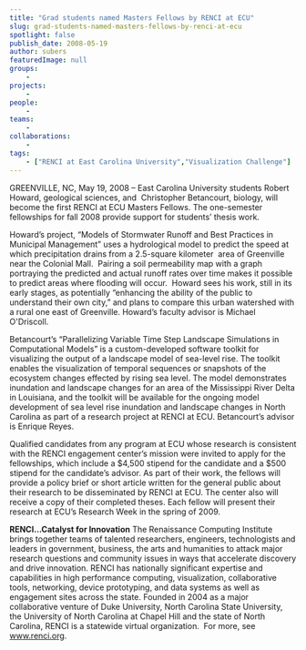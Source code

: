 ```yaml
---
title: "Grad students named Masters Fellows by RENCI at ECU"
slug: grad-students-named-masters-fellows-by-renci-at-ecu
spotlight: false
publish_date: 2008-05-19
author: subers
featuredImage: null
groups:
    - 
projects:
    - 
people:
    - 
teams: 
    - 
collaborations:
    - 
tags:
    - ["RENCI at East Carolina University","Visualization Challenge"]
---
```

GREENVILLE, NC, May 19, 2008 – East Carolina University students Robert Howard, geological sciences, and  Christopher Betancourt, biology, will become the first RENCI at ECU Masters Fellows. The one-semester fellowships for fall 2008 provide support for students’ thesis work.<!--more-->

Howard’s project, “Models of Stormwater Runoff and Best Practices in Municipal Management” uses a hydrological model to predict the speed at which precipitation drains from a 2.5-square kilometer  area of Greenville near the Colonial Mall.  Pairing a soil permeability map with a graph portraying the predicted and actual runoff rates over time makes it possible to predict areas where flooding will occur.  Howard sees his work, still in its early stages, as potentially “enhancing the ability of the public to understand their own city,” and plans to compare this urban watershed with a rural one east of Greenville. Howard’s faculty advisor is Michael O'Driscoll.

Betancourt’s “Parallelizing Variable Time Step Landscape Simulations in Computational Models” is a custom-developed software toolkit for visualizing the output of a landscape model of sea-level rise. The toolkit enables the visualization of temporal sequences or snapshots of the ecosystem changes effected by rising sea level. The model demonstrates inundation and landscape changes for an area of the Mississippi River Delta in Louisiana, and the toolkit will be available for the ongoing model development of sea level rise inundation and landscape changes in North Carolina as part of a research project at RENCI at ECU. Betancourt’s advisor is Enrique Reyes.

Qualified candidates from any program at ECU whose research is consistent with the RENCI engagement center’s mission were invited to apply for the fellowships, which include a $4,500 stipend for the candidate and a $500 stipend for the candidate’s advisor. As part of their work, the fellows will provide a policy brief or short article written for the general public about their research to be disseminated by RENCI at ECU. The center also will receive a copy of their completed theses. Each fellow will present their research at ECU’s Research Week in the spring of 2009.

<strong>RENCI…Catalyst for  Innovation</strong>
The Renaissance Computing Institute brings together teams of talented researchers, engineers, technologists and leaders in government, business, the arts and humanities to attack major research questions and community issues in ways that accelerate discovery and drive innovation. RENCI has nationally significant expertise and capabilities in high performance computing, visualization, collaborative tools, networking, device prototyping, and data systems as well as engagement sites across the state. Founded in 2004 as a major collaborative venture of Duke University, North Carolina State University, the University of North Carolina at Chapel Hill and the state of North Carolina, RENCI is a statewide virtual organization.  For more, see <a href="http://www.renci.org/">www.renci.org</a>.
